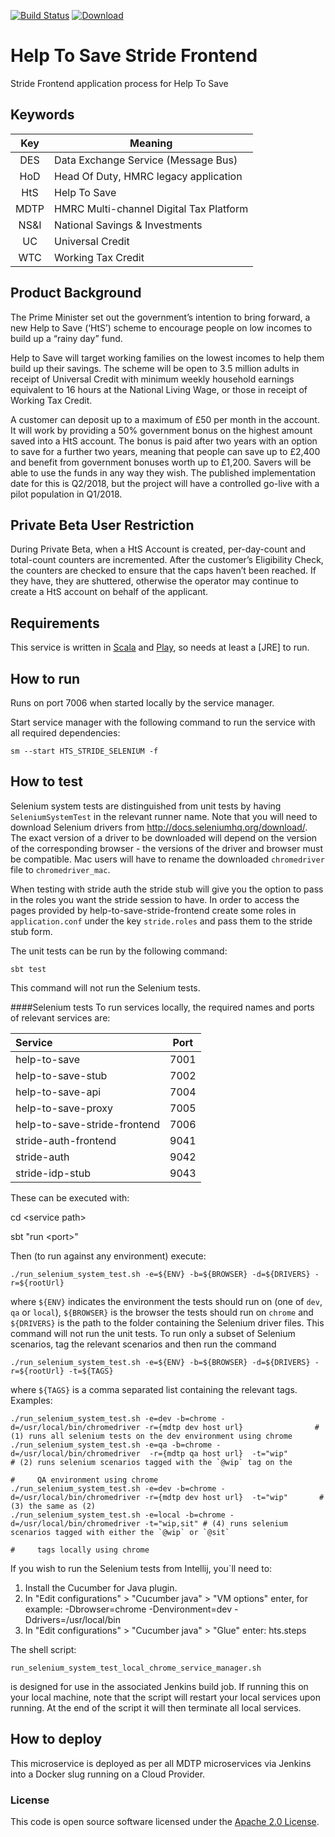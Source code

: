 [![Build Status](https://travis-ci.org/hmrc/help-to-save-stride-frontend.svg)](https://travis-ci.org/hmrc/help-to-save-stride-frontend) [ ![Download](https://api.bintray.com/packages/hmrc/releases/help-to-save-stride-frontend/images/download.svg) ](https://bintray.com/hmrc/releases/help-to-save-stride-frontend/_latestVersion)

# Help To Save Stride Frontend

Stride Frontend application process for Help To Save

## Keywords

| Key | Meaning |
|:----------------:|-------------|
|DES| Data Exchange Service (Message Bus) |
|HoD| Head Of Duty, HMRC legacy application |
|HtS| Help To Save |
|MDTP| HMRC Multi-channel Digital Tax Platform |
|NS&I| National Savings & Investments |
|UC| Universal Credit|
|WTC| Working Tax Credit|



## Product Background

The Prime Minister set out the government’s intention to bring forward, a new Help to Save
(‘HtS’) scheme to encourage people on low incomes to build up a “rainy day” fund.

Help to Save will target working families on the lowest incomes to help them build up their
savings. The scheme will be open to 3.5 million adults in receipt of Universal Credit with
minimum weekly household earnings equivalent to 16 hours at the National Living Wage, or 
those in receipt of Working Tax Credit.

A customer can deposit up to a maximum of £50 per month in the account. It will work by
providing a 50% government bonus on the highest amount saved into a HtS account. The
bonus is paid after two years with an option to save for a further two years, meaning that people
can save up to £2,400 and benefit from government bonuses worth up to £1,200. Savers will be
able to use the funds in any way they wish. The published implementation date for this is Q2/2018,
but the project will have a controlled go-live with a pilot population in Q1/2018.

## Private Beta User Restriction

During Private Beta, when a HtS Account is created, per-day-count and total-count counters are 
incremented. After the customer’s Eligibility Check, the counters are checked to ensure that the 
caps haven’t been reached. If they have, they are shuttered, otherwise the operator may continue
to create a HtS account on behalf of the applicant.

Requirements
------------

This service is written in [Scala](http://www.scala-lang.org/) and [Play](http://playframework.com/), so needs at least a [JRE] to run.

## How to run

Runs on port 7006 when started locally by the service manager.

Start service manager with the following command to run the service with all required dependencies:

```
sm --start HTS_STRIDE_SELENIUM -f
```


## How to test
Selenium system tests are distinguished from unit tests by having `SeleniumSystemTest` in the relevant runner name. Note
that you will need to download Selenium drivers from http://docs.seleniumhq.org/download/. The exact version of a driver
to be downloaded will depend on the version of the corresponding browser - the versions of the driver and browser must be
compatible. Mac users will have to rename the downloaded `chromedriver` file to `chromedriver_mac`.

When testing with stride auth the stride stub will give you the option to pass in the roles you
want the stride session to have. In order to access the pages provided by help-to-save-stride-frontend
create some roles in `application.conf` under the key `stride.roles` and pass them to the stride
stub form.

The unit tests can be run by the following command:
```
sbt test
```
This command will not run the Selenium tests.

####Selenium tests
To run services locally, the required names and ports of relevant services are:

Service | Port 
|:-----------|:---------:|
help-to-save|7001
help-to-save-stub|7002
help-to-save-api|7004
help-to-save-proxy|7005
help-to-save-stride-frontend|7006
stride-auth-frontend|9041
stride-auth|9042
stride-idp-stub|9043

These can be executed with:

cd \<service path\>

sbt "run \<port\>"

Then (to run against any environment) execute:
 ```
 ./run_selenium_system_test.sh -e=${ENV} -b=${BROWSER} -d=${DRIVERS} -r=${rootUrl}
```
where `${ENV}` indicates the environment the tests should run on (one of `dev`, `qa` or `local`), `${BROWSER}` is
the browser the tests should run on `chrome` and `${DRIVERS}` is the path to the folder
containing the Selenium driver files. This command will not run the unit tests. To run only a subset of
Selenium scenarios, tag the relevant scenarios and then run the command
 ```
 ./run_selenium_system_test.sh -e=${ENV} -b=${BROWSER} -d=${DRIVERS} -r=${rootUrl} -t=${TAGS}
 ```
where `${TAGS}` is a comma separated list containing the relevant tags. Examples:

```
./run_selenium_system_test.sh -e=dev -b=chrome -d=/usr/local/bin/chromedriver -r={mdtp dev host url}                # (1) runs all selenium tests on the dev environment using chrome
./run_selenium_system_test.sh -e=qa -b=chrome -d=/usr/local/bin/chromedriver  -r={mdtp qa host url}  -t="wip"        # (2) runs selenium scenarios tagged with the `@wip` tag on the
                                                                                             #     QA environment using chrome
./run_selenium_system_test.sh -e=dev -b=chrome -d=/usr/local/bin/chromedriver -r={mdtp dev host url}  -t="wip"       # (3) the same as (2)
./run_selenium_system_test.sh -e=local -b=chrome -d=/usr/local/bin/chromedriver -t="wip,sit" # (4) runs selenium scenarios tagged with either the `@wip` or `@sit`
                                                                                             #     tags locally using chrome
```

If you wish to run the Selenium tests from Intellij, you`ll need to:
1. Install the Cucumber for Java plugin.
2. In "Edit configurations" > "Cucumber java" > "VM options" enter, for example: -Dbrowser=chrome -Denvironment=dev -Ddrivers=/usr/local/bin
3. In "Edit configurations" > "Cucumber java" > "Glue" enter: hts.steps

The shell script: 
```
run_selenium_system_test_local_chrome_service_manager.sh
```
is designed for use in the associated Jenkins build job. If running this on your local machine, note that the script 
will restart your local services upon running. At the end of the script it will then terminate all local services.
## How to deploy

This microservice is deployed as per all MDTP microservices via Jenkins into a Docker slug running on a Cloud Provider.

### License

This code is open source software licensed under the [Apache 2.0 License]("http://www.apache.org/licenses/LICENSE-2.0.html").
